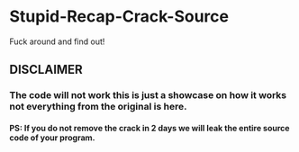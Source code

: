 # Stupid-Recap-Crack-Source
Fuck around and find out!
## DISCLAIMER
### The code will not work this is just a showcase on how it works not everything from the original is here.
#### PS: If you do not remove the crack in 2 days we will leak the entire source code of your program.
